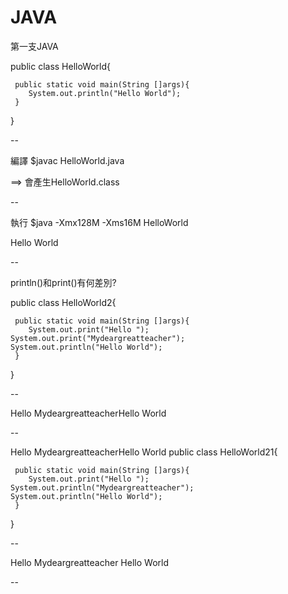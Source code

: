 # JAVA
第一支JAVA

public class HelloWorld{

     public static void main(String []args){
        System.out.println("Hello World");
     }
}

--

編譯
$javac HelloWorld.java

==> 會產生HelloWorld.class

--

執行
$java -Xmx128M -Xms16M HelloWorld

Hello World

--

println()和print()有何差別?

public class HelloWorld2{

     public static void main(String []args){
        System.out.print("Hello ");
	System.out.print("Mydeargreatteacher");
	System.out.println("Hello World");
     }
}

--

Hello MydeargreatteacherHello World

--

Hello MydeargreatteacherHello World
public class HelloWorld21{

     public static void main(String []args){
        System.out.print("Hello ");
	System.out.println("Mydeargreatteacher");
	System.out.println("Hello World");
     }
}

--

Hello Mydeargreatteacher
Hello World

--


